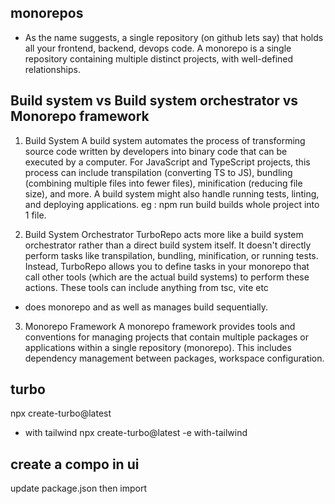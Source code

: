 ## monorepos
- As the name suggests, a single repository (on github lets say) that holds all your frontend, backend, devops code.
A monorepo is a single repository containing multiple distinct projects, with well-defined relationships.

## Build system vs Build system orchestrator vs Monorepo framework


1. Build System
A build system automates the process of transforming source code written by developers into binary code that can be executed by a computer. For JavaScript and TypeScript projects, this process can include transpilation (converting TS to JS), bundling (combining multiple files into fewer files), minification (reducing file size), and more. A build system might also handle running tests, linting, and deploying applications.
eg : npm run build builds whole project into 1 file.

2. Build System Orchestrator
TurboRepo acts more like a build system orchestrator rather than a direct build system itself. It doesn't directly perform tasks like transpilation, bundling, minification, or running tests. Instead, TurboRepo allows you to define tasks in your monorepo that call other tools (which are the actual build systems) to perform these actions. 
These tools can include anything from tsc, vite etc
- does monorepo and as well as manages build sequentially.

3. Monorepo Framework
A monorepo framework provides tools and conventions for managing projects that contain multiple packages or applications within a single repository (monorepo). This includes dependency management between packages, workspace configuration.


## turbo
npx create-turbo@latest
- with tailwind 
npx create-turbo@latest -e with-tailwind
 

## create a compo in ui
update package.json
then import 